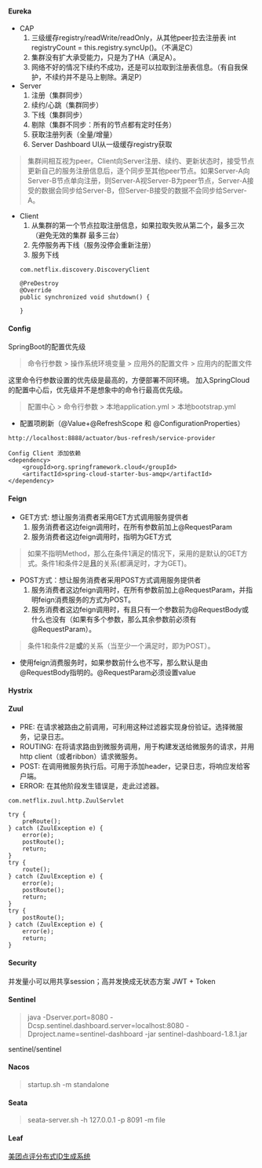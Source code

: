 #### Eureka
- CAP
    1. 三级缓存registry/readWrite/readOnly，从其他peer拉去注册表 int registryCount = this.registry.syncUp()。（不满足C）
    2. 集群没有扩大承受能力，只是为了HA（满足A）。
    3. 网络不好的情况下续约不成功，还是可以拉取到注册表信息。（有自我保护，不续约并不是马上剔除。满足P）
- Server
    1. 注册（集群同步）
    2. 续约/心跳（集群同步）
    3. 下线（集群同步）
    4. 剔除（集群不同步：所有的节点都有定时任务）
    5. 获取注册列表（全量/增量）
    6. Server Dashboard UI从一级缓存registry获取
> 集群间相互视为peer。Client向Server注册、续约、更新状态时，接受节点更新自己的服务注册信息后，逐个同步至其他peer节点。如果Server-A向Server-B节点单向注册，则Server-A视Server-B为peer节点，Server-A接受的数据会同步给Server-B，但Server-B接受的数据不会同步给Server-A。
- Client
    1. 从集群的第一个节点拉取注册信息，如果拉取失败从第二个，最多三次（避免无效的集群 最多三台）
    2. 先停服务再下线（服务没停会重新注册）
    3. 服务下线
    ```
    com.netflix.discovery.DiscoveryClient
    
    @PreDestroy
    @Override
    public synchronized void shutdown() {
        
    }
    ```
#### Config
SpringBoot的配置优先级
> 命令行参数 > 操作系统环境变量 > 应用外的配置文件 > 应用内的配置文件

这里命令行参数设置的优先级是最高的，方便部署不同环境。
加入SpringCloud的配置中心后，优先级并不是想象中的命令行最高优先级。

> 配置中心 > 命令行参数 > 本地application.yml > 本地bootstrap.yml

- 配置项刷新（@Value+@RefreshScope 和 @ConfigurationProperties）
```
http://localhost:8888/actuator/bus-refresh/service-provider

Config Client 添加依赖
<dependency>
    <groupId>org.springframework.cloud</groupId>
    <artifactId>spring-cloud-starter-bus-amqp</artifactId>
</dependency>
```
#### Feign
- GET方式: 想让服务消费者采用GET方式调用服务提供者
    1. 服务消费者这边feign调用时，在所有参数前加上@RequestParam
    2. 服务消费者这边feign调用时，指明为GET方式
> 如果不指明Method，那么在条件1满足的情况下，采用的是默认的GET方式。条件1和条件2是**且**的关系(都满足时，才为GET)。

- POST方式：想让服务消费者采用POST方式调用服务提供者
    1. 服务消费者这边feign调用时，在所有参数前加上@RequestParam，并指明feign消费服务的方式为POST。
    2. 服务消费者这边feign调用时，有且只有一个参数前为@RequestBody或什么也没有（如果有多个参数，那么其余参数前必须有@RequestParam）。
> 条件1和条件2是**或**的关系（当至少一个满足时，即为POST）。
- 使用feign消费服务时，如果参数前什么也不写，那么默认是由@RequestBody指明的。@RequestParam必须设置value
#### Hystrix
#### Zuul
- PRE: 在请求被路由之前调用，可利用这种过滤器实现身份验证。选择微服务，记录日志。
- ROUTING: 在将请求路由到微服务调用，用于构建发送给微服务的请求，并用http client（或者ribbon）请求微服务。
- POST: 在调用微服务执行后。可用于添加header，记录日志，将响应发给客户端。
- ERROR: 在其他阶段发生错误是，走此过滤器。
```
com.netflix.zuul.http.ZuulServlet

try {
    preRoute();
} catch (ZuulException e) {
    error(e);
    postRoute();
    return;
}
try {
    route();
} catch (ZuulException e) {
    error(e);
    postRoute();
    return;
}
try {
    postRoute();
} catch (ZuulException e) {
    error(e);
    return;
}
```
#### Security
并发量小可以用共享session；高并发换成无状态方案 JWT + Token

#### Sentinel
> java -Dserver.port=8080 -Dcsp.sentinel.dashboard.server=localhost:8080 -Dproject.name=sentinel-dashboard -jar sentinel-dashboard-1.8.1.jar

sentinel/sentinel
#### Nacos
> startup.sh -m standalone
#### Seata
> seata-server.sh -h 127.0.0.1 -p 8091 -m file

#### Leaf
[美团点评分布式ID生成系统](https://tech.meituan.com/2017/04/21/mt-leaf.html)
